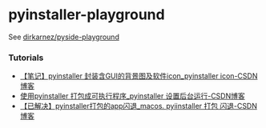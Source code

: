 pyinstaller-playground
======================
See [dirkarnez/pyside-playground](https://github.com/dirkarnez/pyside-playground)

### Tutorials
- [【笔记】pyinstaller 封装含GUI的背景图及软件icon_pyinstaller icon-CSDN博客](https://blog.csdn.net/weixin_39967072/article/details/126561822)
- [使用pyinstaller 打包成可执行程序_pyinstaller 设置后台运行-CSDN博客](https://blog.csdn.net/weixin_39967072/article/details/126558155)
- [【已解决】pyinstaller打包的app闪退_macos. pyiinstaller 打包 闪退-CSDN博客](https://blog.csdn.net/weixin_39967072/article/details/126563851)
